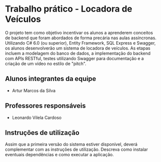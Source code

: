 # Trabalho prático - Locadora de Veículos
O projeto tem como objetivo incentivar os alunos a aprenderem conceitos de backend que foram abordados de forma precária nas aulas assíncronas. Utilizando C# 6.0 (ou superior), Entity Framework, SQL Express e Swagger, os alunos desenvolverão um sistema de locadora de veículos. As etapas incluem a modelagem do banco de dados, a implementação do backend com APIs RESTful, testes utilizando Swagger para documentação e a criação de um vídeo no estilo de "pitch".

## Alunos integrantes da equipe

* Artur Marcos da Silva

## Professores responsáveis

* Leonardo Vilela Cardoso

## Instruções de utilização

Assim que a primeira versão do sistema estiver disponível, deverá complementar com as instruções de utilização. Descreva como instalar eventuais dependências e como executar a aplicação.
